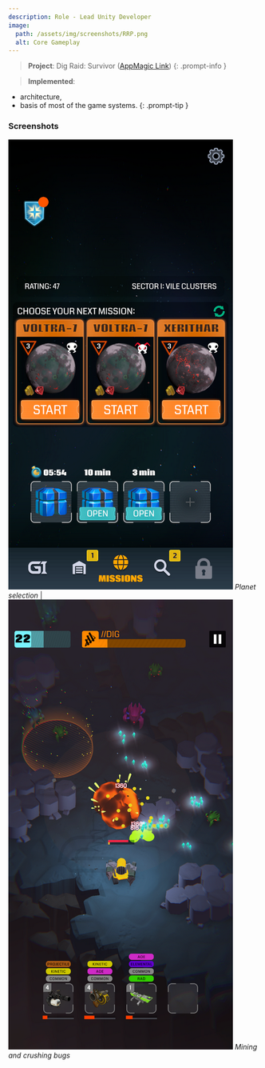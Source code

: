```yaml
---
description: Role - Lead Unity Developer
image:
  path: /assets/img/screenshots/RRP.png
  alt: Core Gameplay
---
```


> **Project**: Dig Raid: Survivor ([AppMagic Link](https://appmagic.rocks/google-play/dig-raid-galactic-survivor/com.deuscraft.roaringriders)) 
{: .prompt-info } 

> **Implemented**:
- architecture,
- basis of most of the game systems.
{: .prompt-tip } 

### Screenshots

![](/assets/img/screenshots/16RR1.png) _Planet selection_ | ![](/assets/img/screenshots/17RR2.png) _Mining and crushing bugs_